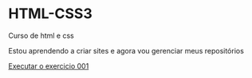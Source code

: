 # HTML-CSS3
 Curso de html e css


Estou aprendendo a criar sites e agora vou gerenciar meus repositórios

<a href="https://d3st1n0.github.io/HTML-CSS3/html_css/Exercicios __mod__01/ex001/index.html"> Executar o exercicio 001</a>